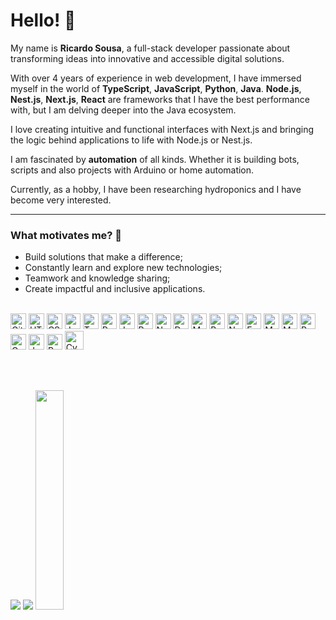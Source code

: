 # Hello! 👋

My name is **Ricardo Sousa**, a full-stack developer passionate about transforming ideas into innovative and accessible digital solutions.

With over 4 years of experience in web development, I have immersed myself in the world of **TypeScript**, **JavaScript**, **Python**, **Java**. **Node.js**, **Nest.js**, **Next.js**, **React** are frameworks that I have the best performance with, but I am delving deeper into the Java ecosystem.

I love creating intuitive and functional interfaces with Next.js and bringing the logic behind applications to life with Node.js or Nest.js.

I am fascinated by **automation** of all kinds. Whether it is building bots, scripts and also projects with Arduino or home automation.

Currently, as a hobby, I have been researching hydroponics and I have become very interested.

---
### What motivates me? 🚀
- Build solutions that make a difference;
- Constantly learn and explore new technologies;
- Teamwork and knowledge sharing;
- Create impactful and inclusive applications.
<br>

<div align="flex-start" margin-bottom="40px" width="100%" display="flex" justify-content="center">
  <img alt="Git" height="25px" src="https://img.shields.io/badge/-Git-F05032?style=flat-square&logo=git&logoColor=white" />
  <img alt="HTML" height="25px"  src="https://img.shields.io/badge/-HTML-E34F26?style=flat-square&logo=html5&logoColor=white" />
  <img alt="CSS" height="25px" src="https://img.shields.io/badge/-CSS-1572B6?style=flat-square&logo=css3&logoColor=white" />
  <img alt="JavaScript" height="25px" src="https://img.shields.io/badge/-JavaScript-yellow?style=flat-square&logo=JavaScript&logoColor=white" />
  <img alt="TypeScript" height="25px" src="https://img.shields.io/badge/-TypeScript-007ACC?style=flat-square&logo=typescript&logoColor=white" />
  <img alt="Python" height="25px" src="https://img.shields.io/badge/Python-14354C?style=flat-square&logo=python&logoColor=white" />
  <img alt="Java" height="25px" src="https://img.shields.io/badge/Java-%23ED8B00.svg?logo=openjdk&logoColor=white"/>
  <img alt="ReactJS" height="25px" src="https://img.shields.io/badge/-React-61DAFB?style=flat-square&logo=React&logoColor=black" />
  <img alt="NextJS" height="25px" src="https://img.shields.io/badge/next%20js-000000?style=for-the-badge&logo=nextdotjs&logoColor=white" />
  <img alt="Docker" height="25px" src="https://img.shields.io/badge/-Docker-46a2f1?style=flat-square&logo=docker&logoColor=white" />
  <img alt="Material UI" height="25px" src="https://img.shields.io/badge/Material%20UI-007FFF?style=for-the-badge&logo=mui&logoColor=white" />
  <img alt="Bootstrap" height="25px" src="https://img.shields.io/badge/Bootstrap-563D7C?style=flat-square&logo=bootstrap&logoColor=white" />
  <img alt="Nodejs" height="25px" src="https://img.shields.io/badge/-Nodejs-43853d?style=flat-square&logo=Node.js&logoColor=white" />
  <img alt="Express" height="25px" src="https://img.shields.io/badge/Express.js-404D59?style=flat-square" />
  <img alt="MongoDB" height="25px" src="https://img.shields.io/badge/-MongoDB-13aa52?style=flat-square&logo=mongodb&logoColor=white" />
  <img alt="MySql" height="25px" src="https://img.shields.io/badge/MySQL-00000F?style=flat-square&logo=mysql&logoColor=white" />
  <img alt="Postgresql" height="25px" src="https://img.shields.io/badge/PostgreSQL-316192?style=for-the-badge&logo=postgresql&logoColor=white" />
  <img alt="Graphql" height="25px" src="https://img.shields.io/badge/GraphQl-E10098?style=for-the-badge&logo=graphql&logoColor=white" />
  <img alt="Jest" height="25px" src="https://img.shields.io/badge/-Jest-C21325?style=flat-square&logo=jest&logoColor=white" />
  <img alt="React Testing Library" height="25px" src="https://img.shields.io/badge/-RTL-61DAFB?style=flat-square&logo=react&logoColor=black" />
  <img alt="Cypress" height="30px" src="https://img.shields.io/badge/Cypress-17202C?style=for-the-badge&logo=cypress&logoColor=white" />
</div>

<br><br>

<div display="flex" width="100%" justify-content="center" align="flex-start" >
  <img src="https://github-readme-stats.vercel.app/api/top-langs/?username=rwmsousa&layout=pie&theme=dracula" />
  <img src="https://github-profile-trophy.vercel.app/?username=rwmsousa&row=2&column=3&theme=dracula" />
  <img src="https://github-readme-stats.vercel.app/api?username=rwmsousa&show_icons=true&theme=dracula" width="30%" />
</div>


<br><br>




